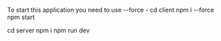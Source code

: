 To start this application you need to use --force  - 
  cd client
  npm i --force
  npm start

cd server
 npm i
 npm run dev
 
